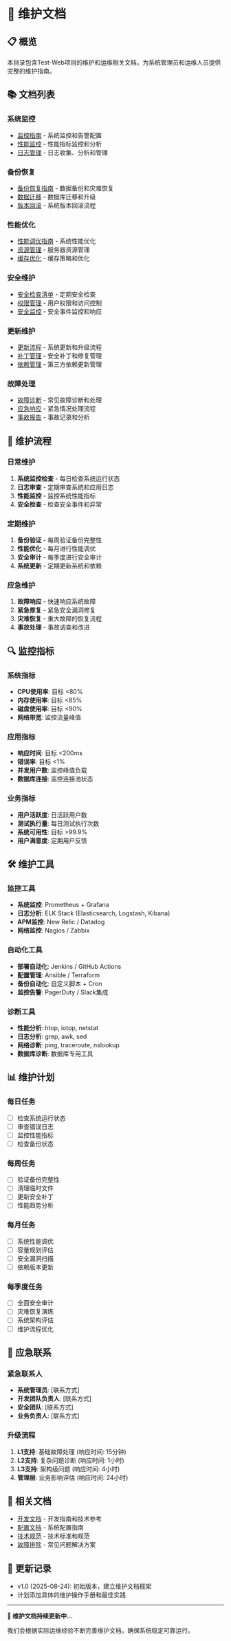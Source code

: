 # 🔧 维护文档

## 📋 概览

本目录包含Test-Web项目的维护和运维相关文档，为系统管理员和运维人员提供完整的维护指南。

## 📚 文档列表

### **系统监控**
- [监控指南](monitoring.md) - 系统监控和告警配置
- [性能监控](performance-monitoring.md) - 性能指标监控和分析
- [日志管理](log-management.md) - 日志收集、分析和管理

### **备份恢复**
- [备份恢复指南](backup-recovery.md) - 数据备份和灾难恢复
- [数据迁移](data-migration.md) - 数据库迁移和升级
- [版本回滚](version-rollback.md) - 系统版本回滚流程

### **性能优化**
- [性能调优指南](performance-tuning.md) - 系统性能优化
- [资源管理](resource-management.md) - 服务器资源管理
- [缓存优化](cache-optimization.md) - 缓存策略和优化

### **安全维护**
- [安全检查清单](security-checklist.md) - 定期安全检查
- [权限管理](permission-management.md) - 用户权限和访问控制
- [安全监控](security-monitoring.md) - 安全事件监控和响应

### **更新维护**
- [更新流程](update-procedures.md) - 系统更新和升级流程
- [补丁管理](patch-management.md) - 安全补丁和修复管理
- [依赖管理](dependency-management.md) - 第三方依赖更新管理

### **故障处理**
- [故障诊断](troubleshooting.md) - 常见故障诊断和处理
- [应急响应](emergency-response.md) - 紧急情况处理流程
- [事故报告](incident-reporting.md) - 事故记录和分析

## 🎯 维护流程

### **日常维护**
1. **系统监控检查** - 每日检查系统运行状态
2. **日志审查** - 定期审查系统和应用日志
3. **性能监控** - 监控系统性能指标
4. **安全检查** - 检查安全事件和异常

### **定期维护**
1. **备份验证** - 每周验证备份完整性
2. **性能优化** - 每月进行性能调优
3. **安全审计** - 每季度进行安全审计
4. **系统更新** - 定期更新系统和依赖

### **应急维护**
1. **故障响应** - 快速响应系统故障
2. **紧急修复** - 紧急安全漏洞修复
3. **灾难恢复** - 重大故障的恢复流程
4. **事故处理** - 事故调查和改进

## 🔍 监控指标

### **系统指标**
- **CPU使用率**: 目标 <80%
- **内存使用率**: 目标 <85%
- **磁盘使用率**: 目标 <90%
- **网络带宽**: 监控流量峰值

### **应用指标**
- **响应时间**: 目标 <200ms
- **错误率**: 目标 <1%
- **并发用户数**: 监控峰值负载
- **数据库连接**: 监控连接池状态

### **业务指标**
- **用户活跃度**: 日活跃用户数
- **测试执行量**: 每日测试执行次数
- **系统可用性**: 目标 >99.9%
- **用户满意度**: 定期用户反馈

## 🛠️ 维护工具

### **监控工具**
- **系统监控**: Prometheus + Grafana
- **日志分析**: ELK Stack (Elasticsearch, Logstash, Kibana)
- **APM监控**: New Relic / Datadog
- **网络监控**: Nagios / Zabbix

### **自动化工具**
- **部署自动化**: Jenkins / GitHub Actions
- **配置管理**: Ansible / Terraform
- **备份自动化**: 自定义脚本 + Cron
- **监控告警**: PagerDuty / Slack集成

### **诊断工具**
- **性能分析**: htop, iotop, netstat
- **日志分析**: grep, awk, sed
- **网络诊断**: ping, traceroute, nslookup
- **数据库诊断**: 数据库专用工具

## 📊 维护计划

### **每日任务**
- [ ] 检查系统运行状态
- [ ] 审查错误日志
- [ ] 监控性能指标
- [ ] 检查备份状态

### **每周任务**
- [ ] 验证备份完整性
- [ ] 清理临时文件
- [ ] 更新安全补丁
- [ ] 性能趋势分析

### **每月任务**
- [ ] 系统性能调优
- [ ] 容量规划评估
- [ ] 安全漏洞扫描
- [ ] 依赖版本更新

### **每季度任务**
- [ ] 全面安全审计
- [ ] 灾难恢复演练
- [ ] 系统架构评估
- [ ] 维护流程优化

## 🚨 应急联系

### **紧急联系人**
- **系统管理员**: [联系方式]
- **开发团队负责人**: [联系方式]
- **安全团队**: [联系方式]
- **业务负责人**: [联系方式]

### **升级流程**
1. **L1支持**: 基础故障处理 (响应时间: 15分钟)
2. **L2支持**: 复杂问题诊断 (响应时间: 1小时)
3. **L3支持**: 架构级问题 (响应时间: 4小时)
4. **管理层**: 业务影响评估 (响应时间: 24小时)

## 🔗 相关文档

- [开发文档](../development/README.md) - 开发指南和技术参考
- [配置文档](../configuration/README.md) - 系统配置指南
- [技术规范](../standards/README.md) - 技术标准和规范
- [故障排除](../TROUBLESHOOTING.md) - 常见问题解决方案

## 📝 更新记录

- v1.0 (2025-08-24): 初始版本，建立维护文档框架
- 计划添加具体的维护操作手册和最佳实践

---

**🔧 维护文档持续更新中...**

我们会根据实际运维经验不断完善维护文档，确保系统稳定可靠运行。
